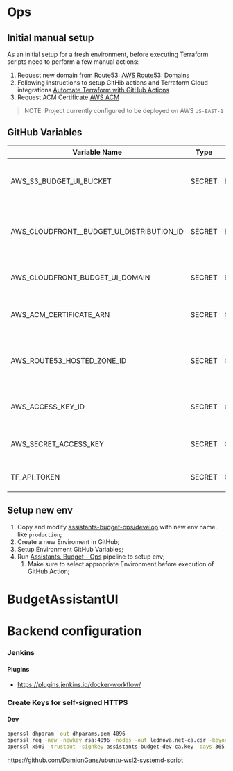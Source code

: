 # Ops

## Initial manual setup
As an initial setup for a fresh environment, before executing Terraform scripts need to perform a few manual actions:

1. Request new domain from Route53: [AWS Route53: Domains](https://us-east-1.console.aws.amazon.com/route53/domains/home)
2. Following instructions to setup GitHib actions and Terraform Cloud integrations [Automate Terraform with GitHub Actions](https://developer.hashicorp.com/terraform/tutorials/automation/github-actions)
3. Request ACM Certificate [AWS ACM](https://us-east-1.console.aws.amazon.com/acm/home?region=us-east-1#/certificates/request)

> NOTE: Project currently configured to be deployed on AWS `US-EAST-1` 

## GitHub Variables

| Variable Name                             | Type   | Level       | Project                | Description                                                |
| ----------------------------------------- | ------ | ----------- | ---------------------- | ---------------------------------------------------------- |
| AWS_S3_BUDGET_UI_BUCKET                   | SECRET | Environment | Assistant: Budget - UI | S3 Bucket name where build assets are stored               |
| AWS_CLOUDFRONT__BUDGET_UI_DISTRIBUTION_ID | SECRET | Environment | Assistant: Budget - UI | CloudFront ID which should be used for assets distribution |
| AWS_CLOUDFRONT_BUDGET_UI_DOMAIN           | SECRET | Environment | Assistant: Budget - UI | URL which should be used distribution                      |
| AWS_ACM_CERTIFICATE_ARN                   | SECRET | Global      | All                    | ARN of the ACM Certificate for HTTPS                       |
| AWS_ROUTE53_HOSTED_ZONE_ID                | SECRET | Global      | All                    | Route53 Zone ID where domain name is registered            |
| AWS_ACCESS_KEY_ID                         | SECRET | Global      | All                    | AWS Key ID for terraform user                              |
| AWS_SECRET_ACCESS_KEY                     | SECRET | Global      | All                    | AWS Key Secret for terraform user                          |
| TF_API_TOKEN                              | SECRET | Global      | All                    | Key of Terraform Cloud                                     |

## Setup new env
1. Copy and modify [assistants-budget-ops/develop](./assistants-budget-ops/develop/) with new env name. like `production`;
2. Create a new Enviroment in GitHub;
3. Setup Environment GitHub Variables;
4. Run [Assistants. Budget - Ops](./.github/workflows/ops.yml) pipeline to setup env;
   1. Make sure to select appropriate Environment before execution of GitHub Action;


# BudgetAssistantUI

# Backend configuration

### Jenkins

#### Plugins

- https://plugins.jenkins.io/docker-workflow/

### Create Keys for self-signed HTTPS

#### Dev

```bash
openssl dhparam -out dhparams.pem 4096
openssl req -new -newkey rsa:4096 -nodes -out lednova.net-ca.csr -keyout lednova.net-ca.key
openssl x509 -trustout -signkey assistants-budget-dev-ca.key -days 365 -req -in assistants-budget-dev-ca.csr -out assistants-budget-dev-ca.pem
```

https://github.com/DamionGans/ubuntu-wsl2-systemd-script